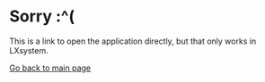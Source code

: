 # Sorry :^(

This is a link to open the application directly, but that only works in LXsystem.

[Go back to main page](index.html)
